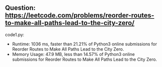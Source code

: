 ## Question: https://leetcode.com/problems/reorder-routes-to-make-all-paths-lead-to-the-city-zero/

code1.py:
* Runtime: 1036 ms, faster than 21.21% of Python3 online submissions for Reorder Routes to Make All Paths Lead to the City Zero.
* Memory Usage: 47.9 MB, less than 14.57% of Python3 online submissions for Reorder Routes to Make All Paths Lead to the City Zero.